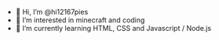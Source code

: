 - 👋 Hi, I’m @hi12167pies
- 👀 I’m interested in minecraft and coding
- 🌱 I’m currently learning HTML, CSS and Javascript / Node.js

<!---
hi12167pies/hi12167pies is a ✨ special ✨ repository because its `README.md` (this file) appears on your GitHub profile.
You can click the Preview link to take a look at your changes.
--->
